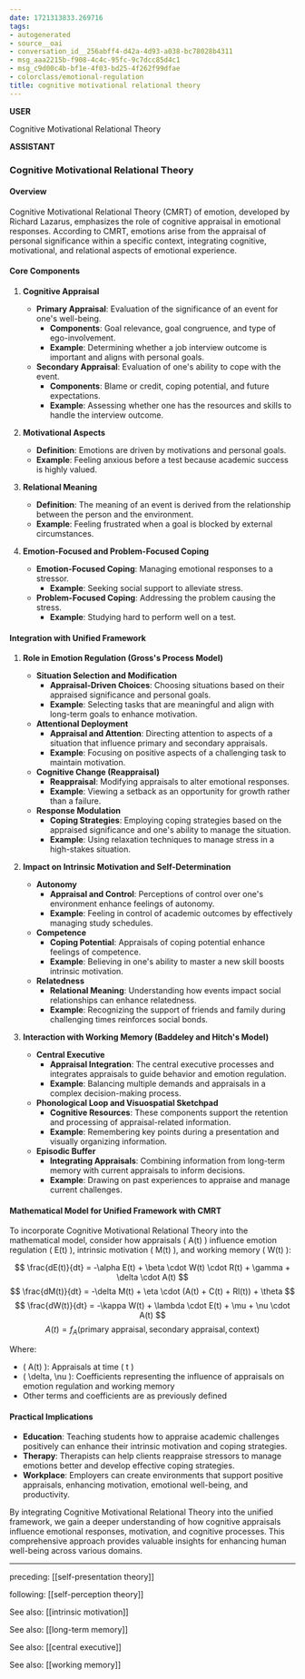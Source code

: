 ```yaml
---
date: 1721313833.269716
tags:
- autogenerated
- source__oai
- conversation_id__256abff4-d42a-4d93-a038-bc78028b4311
- msg_aaa2215b-f908-4c4c-95fc-9c7dcc85d4c1
- msg_c9d00c4b-bf1e-4f03-bd25-4f262f99dfae
- colorclass/emotional-regulation
title: cognitive motivational relational theory
---
```


**USER**

Cognitive Motivational Relational Theory


**ASSISTANT**

### Cognitive Motivational Relational Theory

#### Overview
Cognitive Motivational Relational Theory (CMRT) of emotion, developed by Richard Lazarus, emphasizes the role of cognitive appraisal in emotional responses. According to CMRT, emotions arise from the appraisal of personal significance within a specific context, integrating cognitive, motivational, and relational aspects of emotional experience.

#### Core Components
1. **Cognitive Appraisal**
   - **Primary Appraisal**: Evaluation of the significance of an event for one's well-being.
     - **Components**: Goal relevance, goal congruence, and type of ego-involvement.
     - **Example**: Determining whether a job interview outcome is important and aligns with personal goals.
   - **Secondary Appraisal**: Evaluation of one's ability to cope with the event.
     - **Components**: Blame or credit, coping potential, and future expectations.
     - **Example**: Assessing whether one has the resources and skills to handle the interview outcome.

2. **Motivational Aspects**
   - **Definition**: Emotions are driven by motivations and personal goals.
   - **Example**: Feeling anxious before a test because academic success is highly valued.

3. **Relational Meaning**
   - **Definition**: The meaning of an event is derived from the relationship between the person and the environment.
   - **Example**: Feeling frustrated when a goal is blocked by external circumstances.

4. **Emotion-Focused and Problem-Focused Coping**
   - **Emotion-Focused Coping**: Managing emotional responses to a stressor.
     - **Example**: Seeking social support to alleviate stress.
   - **Problem-Focused Coping**: Addressing the problem causing the stress.
     - **Example**: Studying hard to perform well on a test.

#### Integration with Unified Framework

1. **Role in Emotion Regulation (Gross's Process Model)**
   - **Situation Selection and Modification**
     - **Appraisal-Driven Choices**: Choosing situations based on their appraised significance and personal goals.
     - **Example**: Selecting tasks that are meaningful and align with long-term goals to enhance motivation.
   - **Attentional Deployment**
     - **Appraisal and Attention**: Directing attention to aspects of a situation that influence primary and secondary appraisals.
     - **Example**: Focusing on positive aspects of a challenging task to maintain motivation.
   - **Cognitive Change (Reappraisal)**
     - **Reappraisal**: Modifying appraisals to alter emotional responses.
     - **Example**: Viewing a setback as an opportunity for growth rather than a failure.
   - **Response Modulation**
     - **Coping Strategies**: Employing coping strategies based on the appraised significance and one's ability to manage the situation.
     - **Example**: Using relaxation techniques to manage stress in a high-stakes situation.

2. **Impact on Intrinsic Motivation and Self-Determination**
   - **Autonomy**
     - **Appraisal and Control**: Perceptions of control over one's environment enhance feelings of autonomy.
     - **Example**: Feeling in control of academic outcomes by effectively managing study schedules.
   - **Competence**
     - **Coping Potential**: Appraisals of coping potential enhance feelings of competence.
     - **Example**: Believing in one's ability to master a new skill boosts intrinsic motivation.
   - **Relatedness**
     - **Relational Meaning**: Understanding how events impact social relationships can enhance relatedness.
     - **Example**: Recognizing the support of friends and family during challenging times reinforces social bonds.

3. **Interaction with Working Memory (Baddeley and Hitch's Model)**
   - **Central Executive**
     - **Appraisal Integration**: The central executive processes and integrates appraisals to guide behavior and emotion regulation.
     - **Example**: Balancing multiple demands and appraisals in a complex decision-making process.
   - **Phonological Loop and Visuospatial Sketchpad**
     - **Cognitive Resources**: These components support the retention and processing of appraisal-related information.
     - **Example**: Remembering key points during a presentation and visually organizing information.
   - **Episodic Buffer**
     - **Integrating Appraisals**: Combining information from long-term memory with current appraisals to inform decisions.
     - **Example**: Drawing on past experiences to appraise and manage current challenges.

#### Mathematical Model for Unified Framework with CMRT
To incorporate Cognitive Motivational Relational Theory into the mathematical model, consider how appraisals \( A(t) \) influence emotion regulation \( E(t) \), intrinsic motivation \( M(t) \), and working memory \( W(t) \):

$$ \frac{dE(t)}{dt} = -\alpha E(t) + \beta \cdot W(t) \cdot R(t) + \gamma + \delta \cdot A(t) $$
$$ \frac{dM(t)}{dt} = -\delta M(t) + \eta \cdot (A(t) + C(t) + Rl(t)) + \theta $$
$$ \frac{dW(t)}{dt} = -\kappa W(t) + \lambda \cdot E(t) + \mu + \nu \cdot A(t) $$
$$ A(t) = f_A(\text{primary appraisal}, \text{secondary appraisal}, \text{context}) $$

Where:
- \( A(t) \): Appraisals at time \( t \)
- \( \delta, \nu \): Coefficients representing the influence of appraisals on emotion regulation and working memory
- Other terms and coefficients are as previously defined

#### Practical Implications
- **Education**: Teaching students how to appraise academic challenges positively can enhance their intrinsic motivation and coping strategies.
- **Therapy**: Therapists can help clients reappraise stressors to manage emotions better and develop effective coping strategies.
- **Workplace**: Employers can create environments that support positive appraisals, enhancing motivation, emotional well-being, and productivity.

By integrating Cognitive Motivational Relational Theory into the unified framework, we gain a deeper understanding of how cognitive appraisals influence emotional responses, motivation, and cognitive processes. This comprehensive approach provides valuable insights for enhancing human well-being across various domains.


---

preceding: [[self-presentation theory]]  


following: [[self-perception theory]]

See also: [[intrinsic motivation]]


See also: [[long-term memory]]


See also: [[central executive]]


See also: [[working memory]]